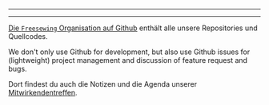 - - -
- - -

[Die `Freesewing` Organisation auf Github](https://github.com/freesewing/) enthält alle unsere Repositories und Quellcodes.

We don't only use Github for development, but also use Github issues for (lightweight) project management and discussion of feature request and bugs.

Dort findest du auch die Notizen und die Agenda unserer [Mitwirkendentreffen](/community/calls/).
